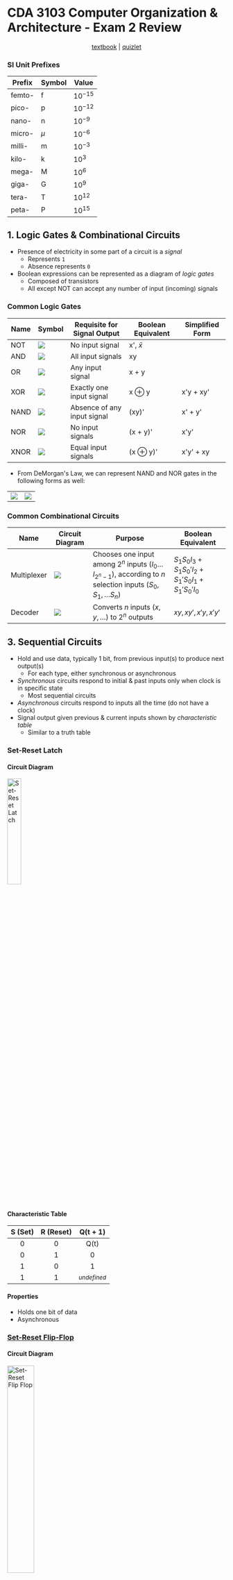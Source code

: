 # CDA 3103 Computer Organization & Architecture - Exam 2 Review

<!-- Use 'img' tags when image resizing is needed. -->
<!-- Use 'table' tag to display images side-by-side. -->

<p style="text-align:center">
    <a href="../textbooks/CDA3103_textbook.pdf">textbook</a> |
    <a href="https://quizlet.com/845007313/cda-3103-exam-2-risc-v-logic-gate-circuits-flash-cards">quizlet</a>
</p>

### SI Unit Prefixes 
| Prefix    | Symbol    | Value         |
|-----------|-----------|---------------|
| femto-    | f         | $10^{-15}$    |
| pico-     | p         | $10^{-12}$    |
| nano-     | n         | $10^{-9}$     |
| micro-    | $\mu$     | $10^{-6}$     |
| milli-    | m         | $10^{-3}$     |
| kilo-     | k         | $10^3$        | 
| mega-     | M         | $10^6$        |
| giga-     | G         | $10^9$        |
| tera-     | T         | $10^{12}$     |
| peta-     | P         | $10^{15}$     |

## 1. Logic Gates & Combinational Circuits

- Presence of electricity in some part of a circuit is a *signal*
    - Represents `1`
    - Absence represents `0`
- Boolean expressions can be represented as a diagram of *logic gates*
    - Composed of transistors
    - All except NOT can accept any number of input (incoming) signals

### Common Logic Gates
| Name  | Symbol                                        | Requisite for Signal Output   | Boolean Equivalent            | Simplified Form   |
|-------|-----------------------------------------------|-------------------------------|-------------------------------|-------------------|
| NOT   | ![](../images/gates/logic/CDA3103_not.png)    | No input signal               | x', $\bar{x}$                 |                   |
| AND   | ![](../images/gates/logic/CDA3103_and.png)    | All input signals             | xy                            |                   |
| OR    | ![](../images/gates/logic/CDA3103_or.png)     | Any input signal              | x + y                         |                   |
| XOR   | ![](../images/gates/logic/CDA3103_xor.png)    | Exactly one input signal      | x $\oplus$ y                  | x'y + xy'         |
| NAND  | ![](../images/gates/logic/CDA3103_nand.png)   | Absence of any input signal   | (xy)'                         | x' + y'           |
| NOR   | ![](../images/gates/logic/CDA3103_nor.png)    | No input signals              | (x + y)'                      | x'y'              |
| XNOR  | ![](../images/gates/logic/CDA3103_xnor.png)   | Equal input signals           | (x $\oplus$ y)'               | x'y' + xy         |

- From DeMorgan's Law, we can represent NAND and NOR gates in the following forms as well:

<table>
    <tr>
        <td><img src="../images/gates/logic/CDA3103_nand_alt.png"></td>
        <td><img src="../images/gates/logic/CDA3103_nor_alt.png"></td>
    </tr>
</table>

### Common Combinational Circuits
| Name          | Circuit Diagram                                                   | Purpose                                                                                                               | Boolean Equivalent                            |
|---------------|-------------------------------------------------------------------|-----------------------------------------------------------------------------------------------------------------------|-----------------------------------------------|
| Multiplexer   | ![](../images/gates/combinational/CDA3103_mux_circuit.png)        | Chooses one input among $2^n$ inputs ($I_0\dots I_{2^n-1}$), according to *n* selection inputs ($S_0,S_1,\dots S_n$)  | $S_1S_0I_3+S_1S_0'I_2+S_1'S_0I_1+S_1'S_0'I_0$ |
| Decoder       | ![](../images/gates/combinational/CDA3013_decoder_circuit.PNG)    | Converts *n* inputs ($x,y,\dots$) to $2^n$ outputs                                                                    | $xy,xy',x'y,x'y'$                             |

## 3. Sequential Circuits

- Hold and use data, typically 1 bit, from previous input(s) to produce next output(s)
    - For each type, either synchronous or asynchronous
- *Synchronous* circuits respond to initial & past inputs only when clock is in specific state
    - Most sequential circuits
- *Asynchronous* circuits respond to inputs all the time (do not have a clock)
- Signal output given previous & current inputs shown by *characteristic table*
    - Similar to a truth table

<!--------------------------------------------------------------------------------------------------------------------->

### Set-Reset Latch

#### Circuit Diagram
<img src="../images/CDA3103_sr_latch.png" alt="Set-Reset Latch" width="25%">  

#### Characteristic Table
| S (Set)   | R (Reset) | Q(t + 1)                      |
|:---------:|:---------:|:-----------------------------:|
| 0         | 0         | Q(t)                          |
| 0         | 1         | 0                             |
| 1         | 0         | 1                             |
| 1         | 1         | <small>*undefined*</small>    |

#### Properties
- Holds one bit of data
- Asynchronous

<!--------------------------------------------------------------------------------------------------------------------->

### [Set-Reset Flip-Flop](https://circuitverse.org/users/269149/projects/sr-flip-flop-0b7a0de1-fe11-40df-9094-3a27b6963370)

#### Circuit Diagram
<img src="../images/CDA3103_sr_flipflop.png" alt="Set-Reset Flip Flop" width="35%">

#### Block Diagram
<img src="../images/CDA3103_sr_flipflop_block.png" alt="Set-Rest Flip-Flop Block Diagram" width="25%">

#### Characteristic Table
TODO TODO TODO

#### Properties
- Extends SR latch
- Only updates when a signal from a clock is received.
- Circuit is the same as a Set-Reset Latch but modified with AND gates to account for the clock.

<!--------------------------------------------------------------------------------------------------------------------->

### [D Flip-Flop](https://circuitverse.org/users/269149/projects/d-flip-flop-40d49df4-0896-410a-bbd5-16acdd8883ae)

#### Circuit Diagram
<img src="../images/CDA3103_d_flipflop.png" alt="D Flip-Flop Block Diagram" width="30%">

#### Block Diagram
TODO TODO TODO

#### Characteristic Table
| D (Data)  | Q(t + 1)  |
|:---------:|:---------:|
| 0         | 0         |
| 1         | 1         |

#### Properties
- A modified SR Flip-Flop in which only one input (SET) is needed.
- Reset is always the opposite of Set.
- The information stored in a D Flip-Flop is only changed when the input changes.
- Subsequent clock pulses do not effect the data stored.

<!--------------------------------------------------------------------------------------------------------------------->

### [JK Flip-Flop](https://circuitverse.org/users/269149/projects/jk-flip-flop-5d11e97f-e706-45b7-9dd6-fba45eb3f167)

#### Circuit Diagram
<img src="../images/CDA3103_jk_flipflop.png" alt="JK Flip-Flop" width="30%">

#### Block Diagram
TODO TODO TODO

#### Characteristic Table
| J (Set)   | K (Reset) | Q(t)  | Q(t + 1) |
|:---------:|:---------:|:-----:|:-----:|
|   0   |   0   |   0   |   0   |
|   0   |   0   |   1   |   1   |
|   0   |   1   |   0   |   0   |
|   0   |   1   |   1   |   0   |
|   1   |   0   |   0   |   1   |
|   1   |   0   |   1   |   1   |
|   1   |   1   |   0   |   1   |
|   1   |   1   |   1   |   0   |

#### Properties
- A modified SR Flip-Flop in which Set and Reset can both be 1.
- Set is denoted with J and Reset is denoted with K.
- When J and K are both 1, Q(t+1) gets set to the complement of Q(t).

<!--------------------------------------------------------------------------------------------------------------------->

Convert circuit to boolean expression by working backwards from last logic gate (give example with AST)

Additional identities

## 4. RISC-V Assembly

- *RISC-V* is a free and open-source instruction set architecture (ISA)
    - Specification defines
    - We will use RV32I, a dialect of RISC-V
- Recall registers are a small, extremely fast units of memory
    - Store 32-bit values
    - 32 in total
- Instructions operate on values in registers
    - Follows the form `id rs, ra1, ...`
        - Instruction ID, register store, register arguments...
        - Location to store result must be made explicit
    - Are case-insensitive

### RV32I Registers
| Register      | Mnemonic/Alliance | Description                       | Use-case                  | Saver     |
|:-------------:|:-----------------:|-----------------------------------|---------------------------|-----------|
| `x0`          | `zero`            | Hard-wired zero                   | Immediate constant +TODO initialize other registers? |           |
| `x1`          | `ra`              | Return address                    |           | Caller    |
| `x2`          | `sp`              | Stack pointer                     |           | Callee    |
| `x3`          | `gp`              | Global pointer                    | <small>*we will not use this*</small> |           |
| `x4`          | `tp`              | Thread pointer                    | <small>*we will not use this*</small> |           |
| `x5`-`x7`     | `t0`-`t2`         | Temporaries                       |           | Caller    |
| `x8`          | `s0`/`fp`         | Saved register/frame pointer      |           | Callee    |
| `x9`          | `s1`              | Saved register                    |           | Callee    |
| `x10`-`x11`   | `a0`-`a1`         | Function arguments/return values  |           | Caller    |
| `x12`-`x17`   | `a2`-`a7`         | Function arguments                |           | Caller    |
| `x18`-`x27`   | `s2`-`s11`        | Saved registers                   |           | Callee    |
| `x28`-`x31`   | `t3`-`t6`         | Temporaries                       |           | Caller    |

- Caller and callee savers TODO

### R-Type Instructions
#### Arithmetic Instructions
`ADD rd, rs1, rs2 #rd = rs1 + rs2`
- Adds the values from registers `rs1` and `rs2` and stores the result in `rd`.

`SUB rd, rs1, rs2 #rd = rs1 - rs2`
- Subtracts the values of `rs1` from `rs2` and stores the result in `rd`. **Order is important here**.

`SLT rd, rs1, rs2 #rs1 <s rs2`
- Compares the signed values of `rs1` and `rs2`. If `rs1` is less than `rs2`, then `rd` will be 1. Otherwise, `rd` will be 0.

`SLTU rd, rs1, rs2 #rs1 <s rs2`
- Compares the unsigned values of `rs1` and `rs2`. If `rs1` is less than `rs2`, then `rd` will be 1. Otherwise, `rd` will be 0.

#### Logical Instructions
`AND rd, rs1, rs2`
- Does logical and using the values of `rs1` and `rs2` on each bit and stores the result in `rd`.

`OR rd, rs1, rs2`
- Does logical or using the values of `rs1` and `rs2` on each bit and stores the result in `rd`.

`XOR rd, rs1, rs2`
- Does logical exclusive or using the values of `rs1` and `rs2` on each bit and stores the result in `rd`.

#### Shifting Instructions
`SLL rd, rs1, rs2`
- Does logical left shifting on `rs1` using the lower 5-bits of `rs2`. Inserts zeros to the least significant bit and shifts out the most significant bit.

`SRL rd, rs1, rs2`
- Does logical right shifting on `rs1` using the lower 5-bits of `rs2`. Inserts zeros to the most significant bit and shifts out the least significant bit.

`SRA rd, rs1, rs2`
- Does arithmetic right shifting on `rs1` using the lower 5-bits of `rs2`. Inserts sign bit to the most significant bit and shifts out the least significant bit.

### I-Type Instructions
- I-Type instructions can be used either for immediate arithmetical, logical or shifting instructions, or for memory reading.

- Arithmetic, logical, and shifting is similar to R-Type. `rs2` gets replaced by `Imm` which is a 12-bit value with a data range of [-2048, 2047].

#### Arithmetic Instructions
`ADDI rd, rs1, Imm #rd = rs1 + Imm`
- Adds the values from register `rs1` with `Imm` and stores the result in `rd`.
- There is no SUBI as `Imm` can be a negative number.
- Useful for initializing constants from C code. Example `ADDI t0, zero, 20 #t0 = 20`.

`SLTI rd, rs1, Imm #rs1 <s rs2`
- Compares the signed values of `rs1` and `Imm`. If `rs1` is less than `Imm`, then `rd` will be 1. Otherwise, `rd` will be 0.

`SLTIU rd, rs1, Imm #rs1 <s rs2`
- Compares the signed values of `rs1` and `Imm`. If `rs1` is less than `Imm`, then `rd` will be 1. Otherwise, `rd` will be 0.

#### Logical Instructions
`ANDI rd, rs1, Imm`
- Does logical and using the values of `rs1` and `Imm` on each bit and stores the result in `rd`.
- The ANDI instruction can be used to clear some specific bits since `x and 0 = 0`.
- The ANDI instruction can also be used to find the modulo of 2^n. Example C: `X % 16` -> Example RISC-V: `ANDI t1, t0, 15`.

`ORI rd, rs1, Imm`
- Does logical or using the values of `rs1` and `Imm` on each bit and stores the result in `rd`.
- The ORI instruction can be used to set some specific bits since `x or 1 = 1`.

`XORI rd, rs1, Imm`
- Does logical exclusive or using the values of `rs1` and `Imm` on each bit and stores the result in `rd`.
- There is no NOT instruction in RISC-V, but XORI can be used in it's place: `XORI t1, t0, -1 # t1 = NOT t0`

#### Shifting Instructions
`SLLI rd, rs1, Imm`
- Does logical left shifting on `rs1` by the value of `Imm`. Inserts zeros to the least significant bit and shifts out the most significant bit.
- Can be used for multipling with 2^n constants. Example: `SLLI t2, t0, 2 # t2 = t0 * 4`
- If the constant is not a power of 2, then use multiple left shifts and add together at the end. Example:

```
C: j = h * 6

RISC-V:
SLLI t1, t0, 1 # t1 = t0 * 2
SLLI t2, t0, 2 # t2 = t0 * 4
ADD t3, t1, t2 # t3 = t1 + t2 = 6 * t0
```

`SRLI rd, rs1, Imm`
- Does logical right shifting on `rs1` by the value of `Imm`. Inserts zeros to the most significant bit and shifts out the least significant bit.

`SRAI rd, rs1, Imm`
- Does arithmetic right shifting on `rs1` by the value of `Imm`. Inserts sign bit to the most significant bit and shifts out the least significant bit.
- Can be used for dividing with 2^n constants. Example: `SRAI t1, t0, 1 # t1 = t0/2`

#### Memory Reading Instructions
Used for reading values from arrays.

`LB rd, Imm(rs1)`
- Loads 1 byte (8-bits) from the memory address `rs1` + `Imm` offset and sign extends it.

`LH rd, Imm(rs1)`
- Loads 2 bytes (16-bits) from the memory address `rs1` + `Imm` offset and sign extends it.

`LW rd, Imm(rs1)`
- Loads 4 bytes (32-bits) from the memory address `rs1` + `Imm` offset.

`LBU rd, Imm(rs1)`
- Loads 1 byte (8-bits) from the memory address `rs1` + `Imm` offset and zero extends it.

`LHU rd, Imm(rs1)`
- Loads 2 bytes (16-bits) from the memory address `rs1` + `Imm` offset and zero extends it.

### S-Type Instructions
Used for writing values to arrays.

`SB rs2, Imm(rs1)`
- Saves lower 1 byte (8-bits) of `rs2` to the memory address `rs1`  + `Imm` offset.

`SH rs2, Imm(rs1)`
- Saves lower 2 byte (16-bits) of `rs2` to the memory address `rs1`  + `Imm` offset.

`SW rs2, Imm(rs1)`
- Saves 4 byte (32-bits) of `rs2` to the memory address `rs1`  + `Imm` offset.

### U-Type Instructions
`LUI rd, Imm`
- Used to initialize big values with `Imm` (20-bits) in the upper bits of `rd`. Examples:
```
0xABCDE265

LUI t0, 0xABCDE
ADDI t0, t0, 0x265

0xABCDE965
LUI t1, 0xABCDF
ADDI t1, t1, 0x965
```
- If d11 in the hex value is 1 (Ex: 9 = 1001), then add one to `Imm` as shown in the 2nd example.


### B-Type Instructions
Used for comparing values between registers to jump to different branches of RISC-V code.

`BEQ rs1, rs2, Imm`
- Compares `rs1` and `rs2`. If **they are equal** then go to `Imm` branch.

`BNE rs1, rs2, Imm`
- Compares `rs1` and `rs2`. If **they are not equal** then go to `Imm` branch.

`BLT rs1, rs2, Imm`
- Compares `rs1` and `rs2`. If **`rs1` is less than `rs2`** then go to `Imm` branch. Signed Comparison.
- If you have `a > c` in C code, then you can make the same comparison using `BLT` *but switch the values around*.

`BGE rs1, rs2, Imm`
- Compares `rs1` and `rs2`. If **`rs1` is greater than or equal to `rs2`** then go to `Imm` branch. Signed Comparison.
- If you have `a <= c` in C code, then you can make the same comparison using `BGE` *but switch the values around*.

`BLTU rs1, rs2, Imm`
- Compares `rs1` and `rs2`. If **`rs1` is less than `rs2`** then go to `Imm` branch. Unsigned Comparison.
- If you have `a > c` in C code, then you can make the same comparison using `BLTU` *but switch the values around*.

`BGEU rs1, rs2, Imm`
- Compares `rs1` and `rs2`. If **`rs1` is greater than or equal to `rs2`** then go to `Imm` branch. Unsigned Comparison.
- If you have `a <= c` in C code, then you can make the same comparison using `BGEU` *but switch the values around*.

***WIP***